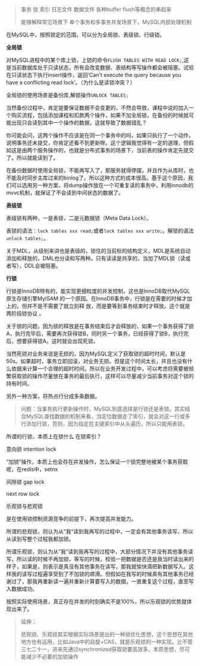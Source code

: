 > 事务 锁 索引 日志文件 数据文件 各种buffer flush等概念的串起来 
>
> 能够解释常见场景下 单个事务和多事务并发场景下，MySQL内部处理机制

在MySQL中，按照锁定的范围，可以分为全局锁、表级锁、行级锁。

**全局锁**

对MySQL进程中的某个库上锁，上锁的命令`FLUSH TABLES WITH READ LOCK;`,这是当前数据库处于只读状态，所有会改变数据、表结构等写操作都会被阻塞。试验在只读状态下执行insert操作，返回’Can't execute the query because you have a conflicting read lock‘。（为什么是读锁冲突？）

全局锁的使用场景是备份库,解锁操作`UNLOCK TABLES;`

当然备份过程中，肯定是要保证数据不会变更的，不然会导致，课程中说的加入一个购买流程，包括添加课程和扣款两个操作，如果不加全局锁，在备份的时候就可能出现只会读到其中一个操作的数据，这就导致了数据错乱？

你可能会问，这两个操作不应该是在同一个事务中的吗，如果只执行了一个动作，说明事务还未提交，你肯定还看不到更新呀。这个逻辑我觉得有一定的道理，但假如这是由两个服务操作的，也就是分布式事务的场景下，当前表的操作肯定先提交了。所以就能读到了。

在备份数据时使用全局锁，不能再写入了，那服务就得停摆，并且作为从库时，也不能及时同步主库过来的binlog了。所以这种方式的成本很高。基于这个原因，我们可以选用另一种方案，将dump操作放在一个可重复读的事务中，利用innodb的mvvc机制，就保证了不会读到中间状态的数据了。



**表级锁**

表级锁有两种，一是表锁，二是元数据锁（Meta Data Lock）。

表锁的语法：`lock tables xxx read;`或者`lock tables xxx write;`。解锁的语法`unlock tables;`。

关于MDL，从级别来讲也是表级的，锁住的当前标的结构定义，MDL是系统自动添加和释放的，DML也分读和写两种。只有读读是共享的，当加了MDL锁（读或者写），DDL会被阻塞。



**行锁**

行锁是InnoDB特有的，能实现更细粒度的并发控制，这也是InnoDB取代MySQL原生存储引擎MyISAM 的一个原因。在InnoDB事务中，行锁是在需要的时候才加上的，但并不是不需要了就立刻释 放，而是要等到事务结束时才释放。这个就是两阶段锁协议 。

关于锁的问题，因为锁的释放是在事务结束后才会释放的，如果一个事务获得了锁A，执行完毕后，需要再次获得锁B，同时另一个事务，已经获得了锁B，执行完后，想要获得锁A。这时就会出现死锁。

当然死锁对业务来说是无损的，因为MySQL定义了获取锁的超时时间，默认是50s。如果超时，事务立即回滚，对业务无损。但是这个时间太长，并且也没有什么依据来计算一个合理的超时时间。所以在业务开发过程中，可以考虑将需要被频繁获取锁的操作尽量放在事务的最后执行，这样可以尽量减少当前事务对这个锁的持有时间。

另外一种方案，将热点行分成多条数据。

>问题：当事务执行更新操作时，MySQL到底选择是行锁还是表锁。其实结合MySQL查找数据的机制来看，当定位数据走了索引，就会对这一行或多行添加行锁，否则，因为指定在主键索引中从头遍历，所以只能用表锁。



所谓的行锁，本质上在锁什么 在锁索引？





意向锁 intention lock

“加锁”操作，本质上也会存在并发操作，怎么保证一个锁完整地被某个事务获取呢，在redis中，setnx





间隙锁 gap lock 



next row lock 



乐观锁与悲观锁

是在使用锁控制资源竞争的前提下，再次提高并发能力。

所谓的悲观锁，则认为从”我“读到我再写的过程中，一定会有其他事务读写，所以从读到写整个过程我都加锁。

所谓乐观锁，则认为从”我“读到我再写的过程中，大部分情况下并没有其他事务读写，所以读的时候不再加锁，等写的时候，校验一把数据是否还是我当时读出来的样子，如果是，则表示是真没有其他事务在读写，那我就愉快滴把新数据写入。这样我的读写过程遍享受到了不加锁的顺滑。但假如在我写的时候真有其他事务已经谢过了，那我再重新读一遍并重新计算要写入的数据，一直重复这个过程，直至写入数据成功。

按照实际使用场景，真正存在并发的时刻确实不是100%，所以乐观锁的优势就体现出来了。

> 延伸：
>
> 悲观锁、乐观锁其实根据实际场景提出的一种锁优化思想，这个思想在其他地方也有运用，比如Java中的自旋+CAS，就是乐观锁的一种实现。比不管三七二十一，进来先通过synchronized获取锁要高效多。本质思想，尽可能减少不必要的加锁操作
